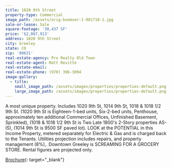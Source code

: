 ```yaml
---
title: 1020 9th Street
property-type: Commercial
image_path: /assets/orig-boomver-1-901710-1.jpg
sale-or-lease: Sale
square-footage: '30,437 SF'
price: '$2,867,913'
address: 1020 9th Street
city: Greeley
state: CO
zip: '80631'
real-estate-agency: Pro Realty Old Town
real-estate-agent: Matt Revitte
real-estate-email:
real-estate-phone: (970) 396-3094
image-gallery:
  - title:
    small_image_path: /assets/images/properties/properties-default.png
    large_image_path: /assets/images/properties/properties-default.png
---
```


A most unique property. Includes 1020 9th St, 1014 9th St, 1018 & 1018 1/2 9th St. (1020 9th St is Eighteen-1-bed units, Six-2-bed units, Penthouse, approximately ten additional Commercial Offices, Unfinished Basement, Sprinkled), (1018 & 1018 1/2 9th St is Two Late 1800's 2-Story properties AS-IS), (1014 9th St is 9500 SF paved lot). LOOK at the POTENTIAL in this Income Property, metered separately for Electric & Gas and is charged back to the Tenants. Utilities projection includes repairs, and property management (8%),. Downtown Greeley is SCREAMING FOR A GROCERY STORE. Rental figures are projected only.

[Brochure](https://frontrange.8z.com/homes/1020-9th-St/Greeley/CO/80631/102286378/?regformcomplete=propform#reg=1){: target="_blank"}